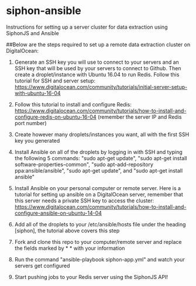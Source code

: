 # siphon-ansible
Instructions for setting up a server cluster for data extraction using SiphonJS and Ansible

##Below are the steps required to set up a remote data extraction cluster on DigitalOcean:

1. Generate an SSH key you will use to connect to your servers and an SSH key that will be used by your servers to connect to Github. Then create a droplet/instance with Ubuntu 16.04 to run Redis. Follow this tutorial for SSH and server setup: https://www.digitalocean.com/community/tutorials/initial-server-setup-with-ubuntu-16-04

2. Follow this tutorial to install and configure Redis: https://www.digitalocean.com/community/tutorials/how-to-install-and-configure-redis-on-ubuntu-16-04  (remember the server IP and Redis port number)

3. Create however many droplets/instances you want, all with the first SSH key you generated

4. Install Ansible on all of the droplets by logging in with SSH and typing the following 5 commands: "sudo apt-get update", "sudo apt-get install software-properties-common", "sudo apt-add-repository ppa:ansible/ansible", "sudo apt-get update", and "sudo apt-get install ansible"

5. Install Ansible on your personal computer or remote server. Here is a tutorial for setting up ansible on a DigitalOcean server, remember that this server needs a private SSH key to access the cluster: https://www.digitalocean.com/community/tutorials/how-to-install-and-configure-ansible-on-ubuntu-14-04

6. Add all of the droplets to your /etc/ansible/hosts file under the heading [siphon], the tutorial above covers this step

7. Fork and clone this repo to your computer/remote server and replace the fields marked by *   * with your information

8. Run the command "ansible-playbook siphon-app.yml" and watch your servers get configured

9. Start pushing jobs to your Redis server using the SiphonJS API!
